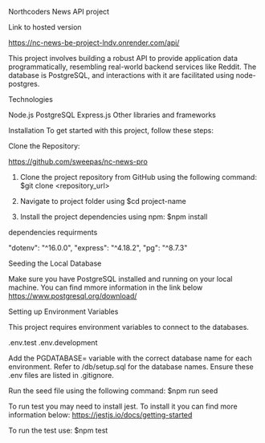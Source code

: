 Northcoders News API project

Link to hosted version

https://nc-news-be-project-lndv.onrender.com/api/

This project involves building a robust API to provide application data programmatically, resembling real-world backend services like Reddit. The database is PostgreSQL, and interactions with it are facilitated using node-postgres.

Technologies

Node.js
PostgreSQL
Express.js
Other libraries and frameworks

Installation
To get started with this project, follow these steps:

Clone the Repository:

https://github.com/sweepas/nc-news-pro

1. Clone the project repository from GitHub using the following command:
   $git clone <repository_url>

2. Navigate to project folder using
   $cd project-name

3. Install the project dependencies using npm:
   $npm install

dependencies requirments

"dotenv": "^16.0.0",
"express": "^4.18.2",
"pg": "^8.7.3"

Seeding the Local Database

Make sure you have PostgreSQL installed and running on your local machine. You can find mmore information in the link below
https://www.postgresql.org/download/

Setting up Environment Variables

This project requires environment variables to connect to the databases.

.env.test
.env.development

Add the PGDATABASE= variable with the correct database name for each environment. Refer to /db/setup.sql for the database names. Ensure these .env files are listed in .gitignore.

Run the seed file using the following command:
$npm run seed

To run test you may need to install jest. To install it you can find more information below:
https://jestjs.io/docs/getting-started

To run the test use:
$npm test

